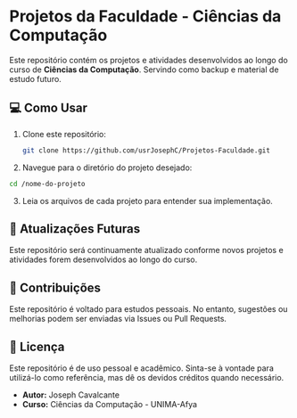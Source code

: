# Projetos da Faculdade - Ciências da Computação

Este repositório contém os projetos e atividades desenvolvidos ao longo do curso de **Ciências da Computação**. Servindo como backup e material de estudo futuro.


## 💻 Como Usar

1. Clone este repositório:
   ```bash
   git clone https://github.com/usrJosephC/Projetos-Faculdade.git
   ```
2. Navegue para o diretório do projeto desejado:
```bash
cd /nome-do-projeto
```
3. Leia os arquivos de cada projeto para entender sua implementação.

## 🚀 Atualizações Futuras
Este repositório será continuamente atualizado conforme novos projetos e atividades forem desenvolvidos ao longo do curso.

## 🤝 Contribuições
Este repositório é voltado para estudos pessoais. No entanto, sugestões ou melhorias podem ser enviadas via Issues ou Pull Requests.

## 📄 Licença
Este repositório é de uso pessoal e acadêmico. Sinta-se à vontade para utilizá-lo como referência, mas dê os devidos créditos quando necessário.

- **Autor:** Joseph Cavalcante
- **Curso:** Ciências da Computação - UNIMA-Afya


